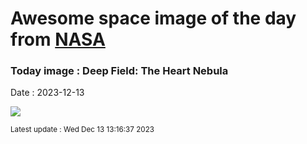 
# Awesome space image of the day from [NASA](https://api.nasa.gov/)

### Today image : Deep Field: The Heart Nebula
Date : 2023-12-13

![](https://apod.nasa.gov/apod/image/2312/Heart_TelLiveOstling_960.jpg)

<small>Latest update : Wed Dec 13 13:16:37 2023</small>
        